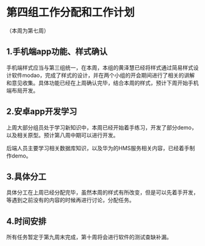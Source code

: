 # 第四组工作分配和工作计划

（本周为第七周）

## 1.手机端app功能、样式确认

手机端样式应当与第三组统一，在本周，本组的黄泽慧已经将样式通过简易样式设计软件modao，完成了样式的设计，并在两个小组的开会期间进行了相关的讲解和意见收集。具体功能已经在上周确认完毕，结合本周的样式，预计下周开始手机端布局开发。

## 2.安卓app开发学习

上周大部分组员处于学习新知识中，本周已经开始着手练习，开发了部分demo，以及相关原型。预计第八周中期可以进行开发。

后端人员主要学习相关数据库知识，以及华为的HMS服务相关内容，已经着手制作demo。

## 3.具体分工

具体分工在上周已经分配完毕，虽然本周的样式有所改变，但是可以先着手开发，等遇到之前没有的内容的时候再进行讨论，分配任务。

## 4.时间安排

所有任务暂定于第九周末完成，第十周将会进行软件的测试查缺补漏。
